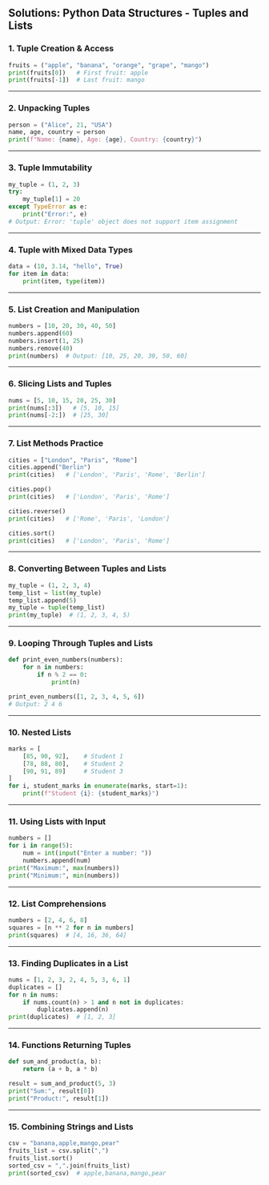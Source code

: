 ## **Solutions: Python Data Structures - Tuples and Lists**



### **1. Tuple Creation & Access**

```python
fruits = ("apple", "banana", "orange", "grape", "mango")
print(fruits[0])   # First fruit: apple
print(fruits[-1])  # Last fruit: mango
```

---

### **2. Unpacking Tuples**

```python
person = ("Alice", 21, "USA")
name, age, country = person
print(f"Name: {name}, Age: {age}, Country: {country}")
```

---

### **3. Tuple Immutability**

```python
my_tuple = (1, 2, 3)
try:
    my_tuple[1] = 20
except TypeError as e:
    print("Error:", e)
# Output: Error: 'tuple' object does not support item assignment
```

---

### **4. Tuple with Mixed Data Types**

```python
data = (10, 3.14, "hello", True)
for item in data:
    print(item, type(item))
```

---

### **5. List Creation and Manipulation**

```python
numbers = [10, 20, 30, 40, 50]
numbers.append(60)
numbers.insert(1, 25)
numbers.remove(40)
print(numbers)  # Output: [10, 25, 20, 30, 50, 60]
```

---

### **6. Slicing Lists and Tuples**

```python
nums = [5, 10, 15, 20, 25, 30]
print(nums[:3])   # [5, 10, 15]
print(nums[-2:])  # [25, 30]
```

---

### **7. List Methods Practice**

```python
cities = ["London", "Paris", "Rome"]
cities.append("Berlin")
print(cities)   # ['London', 'Paris', 'Rome', 'Berlin']

cities.pop()
print(cities)   # ['London', 'Paris', 'Rome']

cities.reverse()
print(cities)   # ['Rome', 'Paris', 'London']

cities.sort()
print(cities)   # ['London', 'Paris', 'Rome']
```

---

### **8. Converting Between Tuples and Lists**

```python
my_tuple = (1, 2, 3, 4)
temp_list = list(my_tuple)
temp_list.append(5)
my_tuple = tuple(temp_list)
print(my_tuple)  # (1, 2, 3, 4, 5)
```

---

### **9. Looping Through Tuples and Lists**

```python
def print_even_numbers(numbers):
    for n in numbers:
        if n % 2 == 0:
            print(n)

print_even_numbers([1, 2, 3, 4, 5, 6])
# Output: 2 4 6
```

---

### **10. Nested Lists**

```python
marks = [
    [85, 90, 92],    # Student 1
    [78, 88, 80],    # Student 2
    [90, 91, 89]     # Student 3
]
for i, student_marks in enumerate(marks, start=1):
    print(f"Student {i}: {student_marks}")
```

---

### **11. Using Lists with Input**

```python
numbers = []
for i in range(5):
    num = int(input("Enter a number: "))
    numbers.append(num)
print("Maximum:", max(numbers))
print("Minimum:", min(numbers))
```


---

### **12. List Comprehensions**

```python
numbers = [2, 4, 6, 8]
squares = [n ** 2 for n in numbers]
print(squares)  # [4, 16, 36, 64]
```

---

### **13. Finding Duplicates in a List**

```python
nums = [1, 2, 3, 2, 4, 5, 3, 6, 1]
duplicates = []
for n in nums:
    if nums.count(n) > 1 and n not in duplicates:
        duplicates.append(n)
print(duplicates)  # [1, 2, 3]
```

---

### **14. Functions Returning Tuples**

```python
def sum_and_product(a, b):
    return (a + b, a * b)

result = sum_and_product(5, 3)
print("Sum:", result[0])
print("Product:", result[1])
```

---

### **15. Combining Strings and Lists**

```python
csv = "banana,apple,mango,pear"
fruits_list = csv.split(",")
fruits_list.sort()
sorted_csv = ",".join(fruits_list)
print(sorted_csv)  # apple,banana,mango,pear
```

